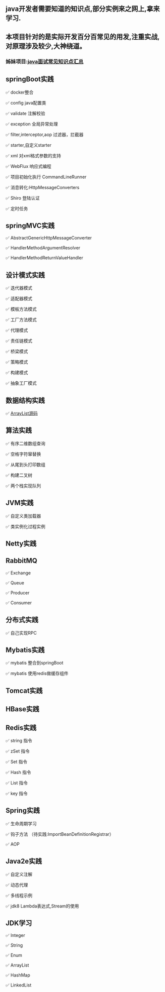 ## java开发者需要知道的知识点,部分实例来之网上,拿来学习.
## 本项目针对的是实际开发百分百常见的用发,注重实战,对原理涉及较少,大神绕道。

### 姊妹项目:[java面试常见知识点汇总](http://nivelle.me/javaInterview/)

## springBoot实践

✅ docker整合

✅ config java配置类

✅ validate 注解校验

✅ exception 全局异常处理

✅ filter,interceptor,aop 过滤器，拦截器

✅ starter,自定义starter

✅ xml 对xml格式参数的支持

✅ WebFlux 响应式编程

✅ 项目初始化执行 CommandLineRunner

✅ 消息转化:HttpMessageConverters

✅ Shiro 登陆认证

✅ 定时任务

## springMVC实践

✅ AbstractGenericHttpMessageConverter 

✅ HandlerMethodArgumentResolver 

✅ HandlerMethodReturnValueHandler 

## 设计模式实践

✅ 迭代器模式

✅ 适配器模式

✅ 模板方法模式

✅ 工厂方法模式

✅ 代理模式

✅ 责任链模式

✅ 桥梁模式

✅ 策略模式

✅ 构建模式

✅ 抽象工厂模式

## 数据结构实践

✅ [ArrayList源码](https://github.com/nivelle/javaguides/blob/master/article/ArrayList%E6%BA%90%E7%A0%81%E8%A7%A3%E8%AF%BB.md)

## 算法实践

✅ 有序二维数组查询

✅ 空格字符窜替换

✅ 从尾到头打印数组

✅ 构建二叉树

✅ 两个栈实现队列

## JVM实践

✅ 自定义类加载器

✅ 类实例化过程实例

## Netty实践

## RabbitMQ

✅ Exchange

✅ Queue

✅ Producer

✅ Consumer

## 分布式实践

✅ 自己实现RPC

## Mybatis实践

✅ mybatis 整合到springBoot

✅ mybatis 使用redis做缓存组件

## Tomcat实践

## HBase实践

## Redis实践

✅ string 指令

✅ zSet 指令

✅ Set 指令

✅ Hash 指令

✅ List 指令

✅ key 指令

## Spring实践

✅ 生命周期学习

✅ 钩子方法 （待实践:ImportBeanDefinitionRegistrar）

✅ AOP

## Java2e实践

✅ 自定义注解

✅ 动态代理

✅ 多线程示例

✅ jdk8 Lambda表达式,Stream的使用

## JDK学习

✅ Integer

✅ String

✅ Enum

✅ ArrayList

✅ HashMap

✅ LinkedList







